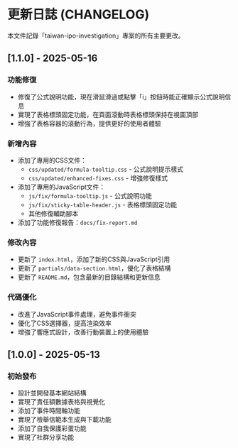 # 更新日誌 (CHANGELOG)

本文件記錄「taiwan-ipo-investigation」專案的所有主要更改。

## [1.1.0] - 2025-05-16

### 功能修復
- 修復了公式說明功能，現在滑鼠滑過或點擊「i」按鈕時能正確顯示公式說明信息
- 實現了表格標頭固定功能，在頁面滾動時表格標頭保持在視圖頂部
- 增強了表格容器的滾動行為，提供更好的使用者體驗

### 新增內容
- 添加了專用的CSS文件：
  - `css/updated/formula-tooltip.css` - 公式說明提示樣式
  - `css/updated/enhanced-fixes.css` - 增強修復樣式
- 添加了專用的JavaScript文件：
  - `js/fix/formula-tooltip.js` - 公式說明功能
  - `js/fix/sticky-table-header.js` - 表格標頭固定功能
  - 其他修復輔助腳本
- 添加了功能修復報告：`docs/fix-report.md`

### 修改內容
- 更新了 `index.html`，添加了新的CSS與JavaScript引用
- 更新了 `partials/data-section.html`，優化了表格結構
- 更新了 `README.md`，包含最新的目錄結構和更新信息

### 代碼優化
- 改進了JavaScript事件處理，避免事件衝突
- 優化了CSS選擇器，提高渲染效率
- 增強了響應式設計，改善行動裝置上的使用體驗

## [1.0.0] - 2025-05-13

### 初始發布
- 設計並開發基本網站結構
- 實現了責任額數據表格與視覺化
- 添加了事件時間軸功能
- 實現了檢舉信範本生成與下載功能
- 添加了自我保護彩蛋功能
- 實現了社群分享功能
